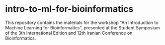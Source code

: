 # intro-to-ml-for-bioinformatics
This repository contains the materials for the workshop "An Introduction to Machine Learning for Bioinformatics", presented at the Student Symposium of the 3th International Edition and 12th Iranian Conference on Bioinformatics.
